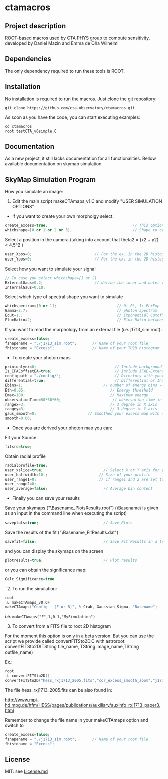 ctamacros
==============

Project description
--------------

ROOT-based macros used by CTA PHYS group to compute sensitivity, developed by Daniel Mazin and Emma de Oña Wilhelmi
 

Dependencies
--------------

The only dependency required to run these tools is ROOT.


Installation
--------------

No installation is required to run the macros. Just clone the git repository:

```shell
git clone https://github.com/cta-observatory/ctamacros.git
```

As soon as you have the code, you can start executing examples:

```shell
cd ctamacros
root testCTA_v6simple.C
```

Documentation
--------------

As a new project, it still lacks documentation for all functionalities. Bellow available documentation on skymap simulation.


SkyMap Simulation Program
-------------------------



How you simulate an image:

1) Edit the main script makeCTAmaps_v1.C and modify "USER SIMULATION OPTIONS"

- If you want to create your own morpholgy select:

```c++
create_excess=true;                                      // This option allows you to create a morphology shape with a given spectrum (see below for options)
whichshape=[0 or 1 or 2 or 3];                           // Shape to create 0: Gauss, 1: Shell-type, 2: Composite, 3: Cooling
```

Select a position in the camera (taking into account that theta2 = (x2 + y2) < 4.5^2 )

```c++
user_Xpos=0;                            // For the ex. in the 2D histogram   -258.7;
user_Ypos=0;                            // For the ex. in the 2D histogram -40.
```

Select how you want to simulate your signal

```c++ 
// In case you select whichshape=[1 or 2]
ExternalGaus=0.2;                       // define the inner and outer radius of the shell (substracting two gaussians functions)
InternalGaus=0.18;
```

Select which type of spectral shape you want to simulate

```c++
whichspectrum=[0 or 1];                           // 0: PL, 1: PL+Exp
Gamma=2.7;                                        // photon spectrum 
Ecut=1.;                                          // Exponential Cutoff if selected (whichspectrum=1)
FluxRatio=2;                                      // Flux Ratio between the outer and inner emission region (for cases 2 and 3) Fshell/Fpoint_like or Fextended/Fpoint_like
```

If you want to read the morphology from an external file (i.e. j1713_sim.root):

```c++
create_excess=false;
fshapename = "./j1713_sim.root";       // Name of your root file
fhistoname = "Excess";                 // Name of your TH2D histogram
```

- To create your photon maps

```c++
printonlyex=0;                                   // Include background fluctuations [0] or not [1]
Is_IFAEoffsetEA=true;                            // Include IFAE-Extended CTA response -> If it is set to false it will read the on-axis configurations
configpath = "./config/";                        // Directory with your configurations. 
differential=true;                               // Differential or Integral Energy Bins
Ebins=1;                                    // number of energy bins -- the energy bins are defined to be constant in logaritmic scale
Eth=0.05;                                      // Energy threshold
Emax=100;                                      // Maximum energy
observationTime=50*60*60;                       // observation time in seconds
rangex=3;                                      // 3 degree in X axis
rangey=3;                                      // 3 degree in Y axis
gaus_smooth=0;				       	 // Smoothed your excess map with a gaussian with sigma : smooth
smooth=0.06;
```

- Once you are derived your photon map you can:

Fit your Source

```c++
fitsrc=true;
```

Obtain radial profile 

```c++
radialprofile=true; 
user_xslice=true;                           // Select X or Y axis for your profile
user_halfwidth=10.;                       // Size of your profile
user_range1=0;                            // if range1 and 2 are set to 0, the whole map is used
user_range2=0;
user_average=false;                         // Average bin content
```

- Finally you can save your results

Save your skymaps ("\Basename\_PlotsResults.root")  (\Basename\ is given as an input in the command line when executing the script)

```c++
saveplots=true;                             // Save Plots
```

Save the results of the fit ("\Basename\_FitResults.dat")

```c++
savefit=false;                              // Save Fit Results in a text file 
```

and you can display the skymaps on the screen

```c++
plotresults=true;                           // Plot results
```

or you can obtain the significance map: 

```c++
Calc_Significance=true
```

2) To run the simulation:

```c++
root
.L makeCTAmaps_v0.C+
makeCTAmaps("Config - [E or B]", % Crab, Gaussian_Sigma, "Basename")
```

i.e. ```makeCTAmaps("E",1,0.1,"MySimulation")```

3) To convert from a FITS file to root 2D histogram

For the moment this option is only in a beta version. But you can use the script we provide called convertFITSto2D.C with astroroot:
convertFITSto2D(TString file_name, TString image_name,TString outfile_name)

Ex.:

```c++
root
.L convertFITSto2D()
convertFITSto2D("hess_rxj1713_2005.fits","cor_excess_smooth_zoom","j1713_sim.root")
```

The file hess_rxj1713_2005.fits can be also found in:

http://www.mpi-hd.mpg.de/hfm/HESS/pages/publications/auxiliary/auxinfo_rxj1713_paper3.html


Remember to change the file name in your makeCTAmaps option and switch to 
```c++
create_excess=false;
fshapename = "./j1713_sim.root";       // Name of your root file
fhistoname = "Excess";
```

License
-------

MIT: see [License.md](License.md)
